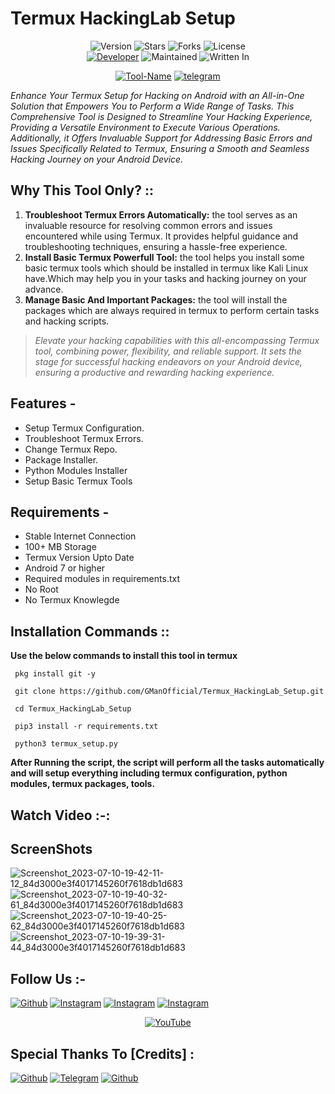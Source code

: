 # Termux HackingLab Setup
<p align="center">
    <img alt="Version" src="https://img.shields.io/badge/Version-1.1-blue?style=for-the-badge&color=blue">
    <img alt="Stars" src="https://img.shields.io/github/stars/GManOfficial/Termux_HackingLab_Setup?style=for-the-badge&color=magenta">
    <img alt="Forks" src="https://img.shields.io/github/forks/GManOfficial/Termux_HackingLab_Setup?color=cyan&style=for-the-badge&color=purple">
    <img alt="License" src="https://img.shields.io/github/license/GManOfficial/Termux_HackingLab_Setup?style=for-the-badge&color=blue">
    <br>
    <a href="https://telegram.me/G_Man_Official"><img title="Developer" src="https://img.shields.io/badge/Developer-GManOfficial-red?style=flat-square"></a>
    <img alt="Maintained" src="https://img.shields.io/badge/Maintained-Yes-blue?style=flat-square">
    <img alt="Written In" src="https://img.shields.io/badge/Written%20In-python-yellow?style=flat-square">
</p>

<p align="center">
    <a href="https://telegram.me/termux_hacking_tools"><img title="Tool-Name" src="https://img.shields.io/badge/Tool_Name-Termux_Hacking_LabSetup-green.svg"></a>
    <a href="https://telegram.me/hacking_network8"><img title="telegram" src="https://img.shields.io/badge/Telegram-@hacking_network8-green.svg"></a>
</p>

_Enhance Your Termux Setup for Hacking on Android with an All-in-One Solution that Empowers You to Perform a Wide Range of Tasks. This Comprehensive Tool is Designed to Streamline Your Hacking Experience, Providing a Versatile Environment to Execute Various Operations. Additionally, it Offers Invaluable Support for Addressing Basic Errors and Issues Specifically Related to Termux, Ensuring a Smooth and Seamless Hacking Journey on your Android Device._

## Why This Tool Only? ::
1. **Troubleshoot Termux Errors Automatically:** the tool serves as an invaluable resource for resolving common errors and issues encountered while using Termux. It provides helpful guidance and troubleshooting techniques, ensuring a hassle-free experience.
2. **Install Basic Termux Powerfull Tool:** the tool helps you install some basic termux tools which should be installed in termux like Kali Linux have.Which may help you in your tasks and hacking journey on your advance.
3. **Manage Basic And Important Packages:** the tool will install the packages which are always required in termux to perform certain tasks and hacking scripts.

> _Elevate your hacking capabilities with this all-encompassing Termux tool, combining power, flexibility, and reliable support. It sets the stage for successful hacking endeavors on your Android device, ensuring a productive and rewarding hacking experience._

## Features - 
- Setup Termux Configuration.
- Troubleshoot Termux Errors.
- Change Termux Repo.
- Package Installer.
- Python Modules Installer
- Setup Basic Termux Tools
  
## Requirements - 
- Stable Internet Connection
- 100+ MB Storage
- Termux Version Upto Date
- Android 7 or higher
- Required modules in requirements.txt
- No Root
- No Termux Knowlegde

## Installation Commands ::
**Use the below commands to install this tool in termux**

```
 pkg install git -y

 git clone https://github.com/GManOfficial/Termux_HackingLab_Setup.git

 cd Termux_HackingLab_Setup

 pip3 install -r requirements.txt

 python3 termux_setup.py
```

**After Running the script, the script will perform all the tasks automatically and will setup everything including termux configuration, python modules, termux packages, tools.**

## Watch Video :-:

## ScreenShots
![Screenshot_2023-07-10-19-42-11-12_84d3000e3f4017145260f7618db1d683](https://github.com/GManOfficial/Termux_HackingLab_Setup/assets/128127654/c12672df-62ca-491e-8918-415aba0dbefc)
![Screenshot_2023-07-10-19-40-32-61_84d3000e3f4017145260f7618db1d683](https://github.com/GManOfficial/Termux_HackingLab_Setup/assets/128127654/590f0ae2-6697-4b03-971b-4c9da2a8c9c5)
![Screenshot_2023-07-10-19-40-25-62_84d3000e3f4017145260f7618db1d683](https://github.com/GManOfficial/Termux_HackingLab_Setup/assets/128127654/d4b43ce2-511a-4678-9581-ae0f2e41cc7a)
![Screenshot_2023-07-10-19-39-31-44_84d3000e3f4017145260f7618db1d683](https://github.com/GManOfficial/Termux_HackingLab_Setup/assets/128127654/3d1f54d7-85ca-42df-9e3e-7f8e72c2eeac)

## Follow Us :-
<a href="https://github.com/GManOfficial"><img title="Github" src="https://img.shields.io/badge/GitHub-GManOfficial-brightgreen?style=for-the-badge&logo=github"></a>
[![Instagram](https://img.shields.io/badge/INSTAGRAM-FOLLOW-blue?style=for-the-badge&logo=instagram)](https://www.instagram.com/gman_official.01/)
[![Instagram](https://img.shields.io/badge/WEBSITE-VISIT-yellow?style=for-the-badge&logo=blogger)](https://www.gmanofficial.courses)
[![Instagram](https://img.shields.io/badge/TELEGRAM-CHANNEL-cyan?style=for-the-badge&logo=telegram)](https://telegram.dog/hacking_network8)
<p align=center>
<a href="https://www.youtube.com/@gnTecHacker"><img title="YouTube" src="https://img.shields.io/badge/YouTube-Problem Solutioner-red?style=for-the-badge&logo=Youtube"></a>
</p>

## Special Thanks To [Credits] :
<a href="https://github.com/Nishant2009"><img title="Github" src="https://img.shields.io/badge/GitHub-Nishant2009-brightgreen?style=for-the-badge&logo=github"></a>
<a href="https://telegram.dog/Gullu_Bosz"><img title="Telegram" src="https://img.shields.io/badge/Telegram-Gullu_Bosz-cyan?style=for-the-badge&logo=telegram"></a>
<a href="https://github.com/mishakorzik/AllHackingTools"><img title="Github" src="https://img.shields.io/badge/GitHub-mishakorzik-brightgreen?style=for-the-badge&logo=github"></a>
